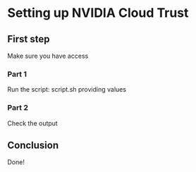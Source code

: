 # Setting up NVIDIA Cloud Trust

## First step

Make sure you have access

### Part 1

Run the script: script.sh providing values

### Part 2

Check the output

## Conclusion

Done!
